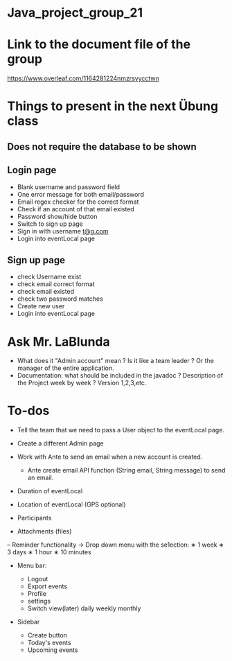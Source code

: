 # Java_project_group_21

# Link to the document file of the group
https://www.overleaf.com/1164281224nmzrsyycctwn

# Things to present in the next Übung class 

## Does not require the database to be shown 

## Login page
- Blank username and password field
- One error message for both email/password
- Email regex checker for the correct format
- Check if an account of that email existed
- Password show/hide button
- Switch to sign up page
- Sign in with username t@g.com
- Login into eventLocal page

## Sign up page
- check Username exist
- check email correct format
- check email existed
- check two password matches 
- Create new user
- Login into eventLocal page

# Ask Mr. LaBlunda
- What does it "Admin account" mean ? Is it like a team leader ? Or the
  manager of the entire application.
- Documentation: what should be included in the javadoc ? Description of the 
  Project week by week ? Version 1,2,3,etc. 

# To-dos
- Tell the team that we need to pass a User object to the eventLocal page.

- Create a different Admin page

- Work with Ante to send an email when a new account is created.
  + Ante create email API function (String email, String message) to send an
  email.

- Duration of eventLocal
- Location of eventLocal (GPS optional)
- Participants
- Attachments (files)

– Reminder functionality → Drop down menu with the se1ection:
  ∗ 1 week
  ∗ 3 days
  ∗ 1 hour
  ∗ 10 minutes

- Menu bar:
  + Logout
  + Export events
  + Profile
  + settings
  + Switch view(later) daily weekly monthly 

- Sidebar
  + Create button 
  + Today's events
  + Upcoming events

  
